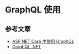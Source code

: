 # GraphQL 使用

## 参考文章

- [ASP.NET Core 中使用 GraphQL](https://www.cnblogs.com/lwqlun/p/9937468.html)
- [GraphQL .NET](https://graphql-dotnet.github.io/docs/getting-started/schema-types)
